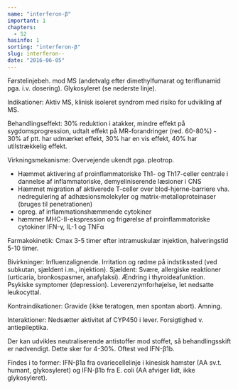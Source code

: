 ```yaml
---
name: "interferon-β"
important: 1
chapters:
  - 52
hasinfo: 1
sorting: "interferon-β"
slug: interferon--
date: "2016-06-05"
---
```


Førstelinjebeh. mod MS (andetvalg efter dimethylfumarat og teriflunamid pga.
i.v. dosering). Glykosyleret (se nederste linje).

Indikationer: Aktiv MS, klinisk isoleret syndrom med risiko for udvikling af MS.

Behandlingseffekt: 30% reduktion i atakker, mindre effekt på sygdomsprogression,
udtalt effekt på MR-forandringer (red. 60-80%) - 30% af ptt. har udmærket
effekt, 30% har en vis effekt, 40% har utilstrækkelig effekt.

Virkningsmekanisme: Overvejende ukendt pga. pleotrop. <ul><li>Hæmmet aktivering
af proinflammatoriske Th1- og Th17-celler centrale i dannelse af
inflammatoriske, demyeliniserende læsioner i CNS</li><li>Hæmmet migration af
aktiverede T-celler over blod-hjerne-barriere vha. nedregulering af
adhæsionsmolekyler og matrix-metalloproteinaser (bruges til
penetrationen)</li><li>opreg. af inflammationshæmmende cytokiner</li><li>hæmmer
MHC-II-ekspression og frigørelse af proinflammatoriske cytokiner IFN-γ, IL-1 og
TNFα</li></ul>

Farmakokinetik: Cmax 3-5 timer efter intramuskulær injektion, halveringstid 5-10
timer.

Bivirkninger: Influenzalignende. Irritation og rødme på indstikssted (ved
subkutan, sjældent i.m., injektion). Sjældent: Svære, allergiske reaktioner
(urticaria, bronkospasmer, anafylaksi). Ændring i thyroideafunktion. Psykiske
symptomer (depression). Leverenzymforhøjelse, let nedsatte leukocyttal.

Kontraindikationer: Gravide (ikke teratogen, men spontan abort). Amning.

Interaktioner: Nedsætter aktivitet af CYP450 i lever. Forsigtighed v.
antiepileptika.

Der kan udvikles neutraliserende antistoffer mod stoffet, så behandlingsskift er
nødvendigt. Dette sker for 4-30%. Oftest ved IFN-β1b.

Findes i to former: IFN-β1a fra ovariecellelinje i kinesisk hamster (AA sv.t.
humant, glykosyleret) og IFN-β1b fra E. coli (AA afviger lidt, ikke
glykosyleret).
